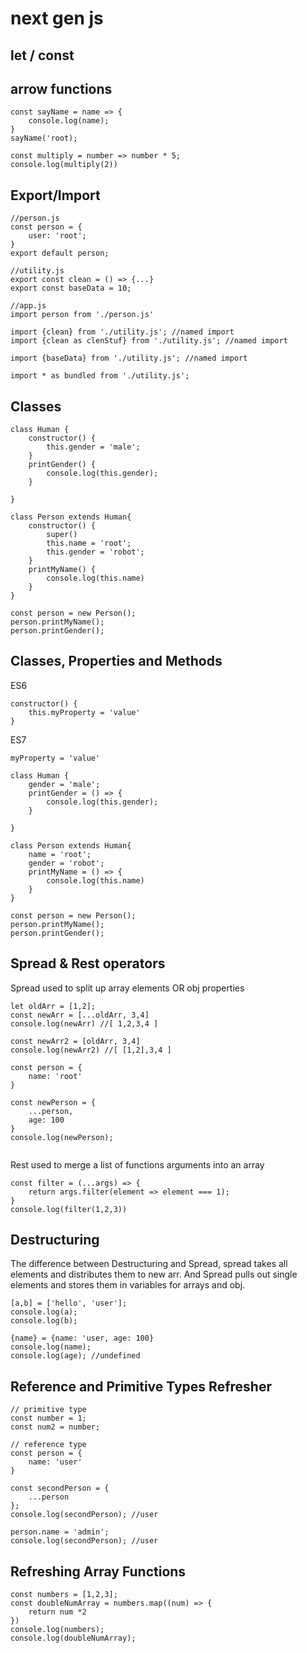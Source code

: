 # next gen js

## let / const
## arrow functions
```
const sayName = name => {
    console.log(name);
}
sayName('root);

const multiply = number => number * 5;
console.log(multiply(2))

```
## Export/Import

```
//person.js
const person = {
    user: 'root';
}
export default person;

//utility.js
export const clean = () => {...}
export const baseData = 10;

//app.js
import person from './person.js'

import {clean} from './utility.js'; //named import
import {clean as clenStuf} from './utility.js'; //named import

import {baseData} from './utility.js'; //named import

import * as bundled from './utility.js';

```

## Classes

```
class Human {
    constructor() {
        this.gender = 'male';
    }
    printGender() {
        console.log(this.gender);
    }

}

class Person extends Human{
    constructor() {
        super()
        this.name = 'root';
        this.gender = 'robot';
    }
    printMyName() {
        console.log(this.name)
    }
}

const person = new Person();
person.printMyName();
person.printGender();

```
## Classes, Properties and Methods
ES6
```
constructor() {
    this.myProperty = 'value'
}
```
ES7 

```
myProperty = 'value'
```

```
class Human {
    gender = 'male';
    printGender = () => {
        console.log(this.gender);
    }

}

class Person extends Human{
    name = 'root';
    gender = 'robot';
    printMyName = () => {
        console.log(this.name)
    }
}

const person = new Person();
person.printMyName();
person.printGender();
```

## Spread & Rest operators
Spread used to split up array elements OR obj properties
```
let oldArr = [1,2];
const newArr = [...oldArr, 3,4]
console.log(newArr) //[ 1,2,3,4 ]

const newArr2 = [oldArr, 3,4] 
console.log(newArr2) //[ [1,2],3,4 ]

const person = {
    name: 'root'
}

const newPerson = {
    ...person,
    age: 100
}
console.log(newPerson);


```

Rest used to merge a list of functions arguments into an array
```
const filter = (...args) => {
    return args.filter(element => element === 1);
}
console.log(filter(1,2,3))
```

## Destructuring
The difference between Destructuring and Spread, spread takes all elements and distributes them to new arr. And Spread pulls out single elements and stores them in variables for arrays and obj.
```
[a,b] = ['hello', 'user'];
console.log(a);
console.log(b);

{name} = {name: 'user, age: 100}
console.log(name);
console.log(age); //undefined
```

## Reference and Primitive Types Refresher

```
// primitive type
const number = 1;
const num2 = number;
```

```
// reference type
const person = {
    name: 'user'
}

const secondPerson = {
    ...person
};
console.log(secondPerson); //user

person.name = 'admin';
console.log(secondPerson); //user

```
## Refreshing Array Functions
```
const numbers = [1,2,3];
const doubleNumArray = numbers.map((num) => {
    return num *2
})
console.log(numbers);
console.log(doubleNumArray);

```